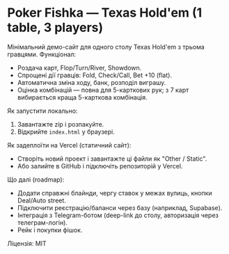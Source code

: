 # Poker Fishka — Texas Hold'em (1 table, 3 players)

Мінімальний демо-сайт для одного столу Texas Hold'em з трьома гравцями.
Функціонал:
- Роздача карт, Flop/Turn/River, Showdown.
- Спрощені дії гравців: Fold, Check/Call, Bet +10 (flat).
- Автоматична зміна ходу, банк, розподіл виграшу.
- Оцінка комбінацій — повна для 5-карткових рук; з 7 карт вибирається краща 5-карткова комбінація.

Як запустити локально:
1. Завантажте zip і розпакуйте.
2. Відкрийте `index.html` у браузері.

Як задеплоїти на Vercel (статичний сайт):
- Створіть новий проект і завантажте ці файли як "Other / Static".
- Або залийте в GitHub і підключіть репозиторій у Vercel.

Що далі (roadmap):
- Додати справжні блайнди, чергу ставок у межах вулиць, кнопки Deal/Auto street.
- Підключити реєстрацію/баланси через базу (наприклад, Supabase).
- Інтеграція з Telegram-ботом (deep-link до столу, авторизація через телеграм-логін).
- Рейк і покупки фішок.

Ліцензія: MIT
